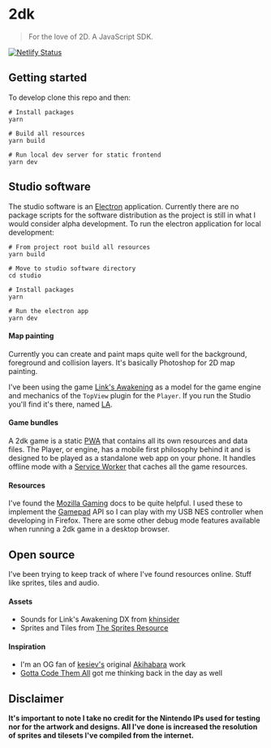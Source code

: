 2dk
===

> For the love of 2D. A JavaScript SDK.


[![Netlify Status](https://api.netlify.com/api/v1/badges/b6bd6820-200c-492b-86e1-5d9c42456b87/deploy-status)](https://app.netlify.com/sites/2dk/deploys)



## Getting started
To develop clone this repo and then:

```shell
# Install packages
yarn

# Build all resources
yarn build

# Run local dev server for static frontend
yarn dev
```



## Studio software
The studio software is an [Electron](https://www.electronjs.org/) application. Currently there are no package scripts for the software distribution as the project is still in what I would consider alpha development. To run the electron application for local development:

```shell
# From project root build all resources
yarn build

# Move to studio software directory
cd studio

# Install packages
yarn

# Run the electron app
yarn dev
```

#### Map painting
Currently you can create and paint maps quite well for the background, foreground and collision layers. It's basically Photoshop for 2D map painting.

I've been using the game [Link's Awakening](https://www.zeldadungeon.net/wiki/The_Legend_of_Zelda:_Link%27s_Awakening) as a model for the game engine and mechanics of the `TopView` plugin for the `Player`. If you run the Studio you'll find it's there, named [LA](https://2dk.kitajchuk.com/games/la/).

#### Game bundles
A 2dk game is a static [PWA](https://developer.mozilla.org/en-US/docs/Web/Progressive_web_apps) that contains all its own resources and data files. The Player, or engine, has a mobile first philosophy behind it and is designed to be played as a standalone web app on your phone. It handles offline mode with a [Service Worker](https://developer.mozilla.org/en-US/docs/Web/API/Service_Worker_API/Using_Service_Workers) that caches all the game resources.

#### Resources
I've found the [Mozilla Gaming](https://developer.mozilla.org/en-US/docs/Games) docs to be quite helpful. I used these to implement the [Gamepad](https://developer.mozilla.org/en-US/docs/Web/API/Gamepad_API) API so I can play with my USB NES controller when developing in Firefox. There are some other debug mode features available when running a 2dk game in a desktop browser.



## Open source
I've been trying to keep track of where I've found resources online. Stuff like sprites, tiles and audio.

#### Assets
* Sounds for Link's Awakening DX from [khinsider](https://downloads.khinsider.com/game-soundtracks/album/link-s-awakening-dx)
* Sprites and Tiles from [The Sprites Resource](https://www.spriters-resource.com/game_boy_gbc/thelegendofzeldalinksawakeningdx)

#### Inspiration
* I'm an OG fan of [kesiev's](https://github.com/kesiev) original [Akihabara](https://www.kesiev.com/akihabara) work
* [Gotta Code Them All](https://www.slideshare.net/Berttimmermans/gotta-code-them-all-a-pokmon-and-html5-lovestory) got me thinking back in the day as well



## Disclaimer
**It's important to note I take no credit for the Nintendo IPs used for testing nor for the artwork and designs. All I've done is increased the resolution of sprites and tilesets I've compiled from the internet.**
